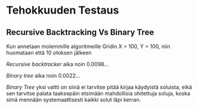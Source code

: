 # Tehokkuuden Testaus

## Recursive Backtracking Vs Binary Tree

Kun annetaan molemmille algoritmeille Gridin X = 100, Y = 100, niin huomataan että
10 otoksen jälkeen

*Recursive backtracker* aika noin 0.0098...

*Binary tree* aika noin 0.0022...

*Binary Tree* yksi valtti on siinä ei tarvitse pitää kirjaa käydyistä soluista, eikä sen tarvitse palata taaksepäin etsimään mahdollisia ohitettuja soluja,
koska siinä mennään systemaattisesti kaikki solut läpi kerran.
